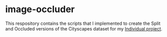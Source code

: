 # image-occluder

This respository contains the scripts that I implemented to create the Split and Occluded versions of the Cityscapes dataset for my [Individual project](https://github.com/kirepreshanth/GMaskRCNN).
